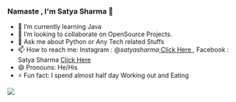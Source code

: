 ### Namaste , I'm Satya Sharma  👋

- 🌱 I’m currently learning Java
- 👯 I’m looking to collaborate on OpenSource Projects.
- 💬 Ask me about Python or Any Tech related Stuffs
- 📫 How to reach me: Instagram : @_satyasharma_[ Click Here ](https://www.instagram.com/_satyasharma_/?hl=en),
                       Facebook : Satya Sharma [Click Here](https://www.facebook.com/s4sat/)
- 😄 Pronouns: He/His
- ⚡ Fun fact: I spend almost half day Working out and Eating 





<img src="https://github-readme-stats.vercel.app/api?username=SatyaSharma73&&show_icons=true&title_color=ffffff&icon_color=bb2acf&text_color=daf7dc&bg_color=151515">

